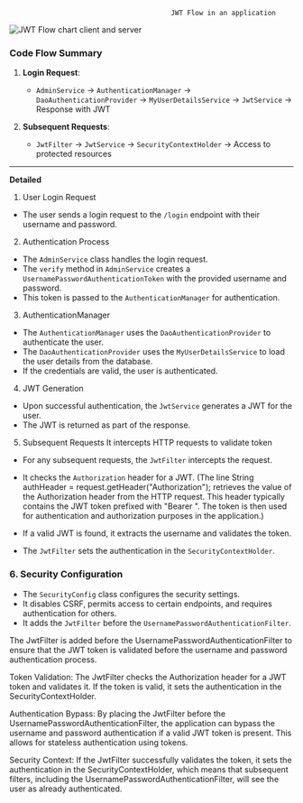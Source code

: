                                            JWT Flow in an application
<img src="https://github.com/user-attachments/assets/96db2f70-0d80-405c-bc90-6a81e3b38866" alt="JWT Flow chart client and server">

### Code Flow Summary
1. **Login Request**:
   - `AdminService` -> `AuthenticationManager` -> `DaoAuthenticationProvider` -> `MyUserDetailsService` -> `JwtService` -> Response with JWT

2. **Subsequent Requests**:
   - `JwtFilter` -> `JwtService` -> `SecurityContextHolder` -> Access to protected resources

-----------------------------------------------------------------------------------------------------------------------------------------------

   **Detailed**
1. User Login Request
- The user sends a login request to the `/login` endpoint with their username and password.
  
2. Authentication Process
- The `AdminService` class handles the login request.
- The `verify` method in `AdminService` creates a `UsernamePasswordAuthenticationToken` with the provided username and password.
- This token is passed to the `AuthenticationManager` for authentication.

3. AuthenticationManager
- The `AuthenticationManager` uses the `DaoAuthenticationProvider` to authenticate the user.
- The `DaoAuthenticationProvider` uses the `MyUserDetailsService` to load the user details from the database.
- If the credentials are valid, the user is authenticated.

4. JWT Generation
- Upon successful authentication, the `JwtService` generates a JWT for the user.
- The JWT is returned as part of the response.

5. Subsequent Requests
It intercepts HTTP requests to validate token  
- For any subsequent requests, the `JwtFilter` intercepts the request.
- It checks the `Authorization` header for a JWT.
  (The line String authHeader = request.getHeader("Authorization");
   retrieves the value of the Authorization header from the HTTP request.
  This header typically contains the JWT token prefixed with "Bearer ".
   The token is then used for authentication and authorization purposes in the application.)

- If a valid JWT is found, it extracts the username and validates the token.
- The `JwtFilter` sets the authentication in the `SecurityContextHolder`.

### 6. Security Configuration
- The `SecurityConfig` class configures the security settings.
- It disables CSRF, permits access to certain endpoints, and requires authentication for others.
- It adds the `JwtFilter` before the `UsernamePasswordAuthenticationFilter`.

The JwtFilter is added before the UsernamePasswordAuthenticationFilter to ensure that the JWT token is validated before the username and password authentication process. 

Token Validation: The JwtFilter checks the Authorization header for a JWT token and validates it. If the token is valid, it sets the authentication in the SecurityContextHolder.  

Authentication Bypass: By placing the JwtFilter before the UsernamePasswordAuthenticationFilter, the application can bypass the username and password authentication if a valid JWT token is present. This allows for stateless authentication using tokens.  

Security Context: If the JwtFilter successfully validates the token, it sets the authentication in the SecurityContextHolder, which means that subsequent filters, including the UsernamePasswordAuthenticationFilter, will see the user as already authenticated.

